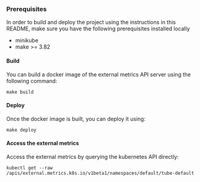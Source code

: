 ### Prerequisites
In order to build and deploy the project using the 
instructions in this README, make sure you have 
the following prerequisites installed locally  
* minikube
* make >= 3.82

#### Build
You can build a docker image of the external metrics API server using the following command:
 
`make build`

#### Deploy
Once the docker image is built, you can deploy it using:

`make deploy`

#### Access the external metrics
Access the external metrics by querying the kubernetes API directly:

````kubectl get --raw /apis/external.metrics.k8s.io/v1beta1/namespaces/default/tube-default````
